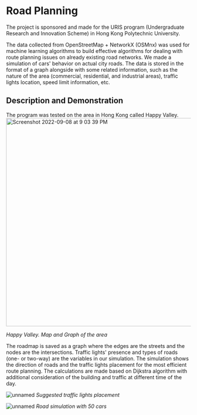 # Road Planning 

The project is sponsored and made for the URIS program (Undergraduate Research and Innovation Scheme) in Hong Kong Polytechnic University.


The data collected from OpenStreetMap + NetworkX (OSMnx) was used for machine learning algorithms to build effective algorithms for dealing with route planning issues on already existing road networks. We made a simulation of cars' behavior on actual city roads. The data is stored in the format of a graph alongside with some related information, such as the nature of the area (commercial, residential, and industrial areas), traffic lights location, speed limit information, etc. 

## Description and Demonstration
The program was tested on the area in Hong Kong called Happy Valley.
<img width="567" alt="Screenshot 2022-09-08 at 9 03 39 PM" src="https://user-images.githubusercontent.com/53049009/189129054-2b16eef2-bbe6-4f3f-ac4f-ff5bc9d3841b.png">


*Happy Valley. Map and Graph of the area*

The roadmap is saved as a graph where the edges are the streets and the nodes are the intersections. Traffic lights' presence and types of roads (one- or two-way) are the variables in our simulation. The simulation shows the direction of roads and the traffic lights placement for the most efficient route planning. The calculations are made based on Dijkstra algorithm with additional consideration of the building and traffic at different time of the day.

![unnamed](https://user-images.githubusercontent.com/53049009/187439274-ed1820ef-305d-4ff5-9790-e0eb3e1b799f.png)
*Suggested traffic lights placement*


![unnamed](https://user-images.githubusercontent.com/53049009/187441229-a33d463c-1465-420f-a856-7e8a27475810.gif)
*Road simulation with 50 cars*
